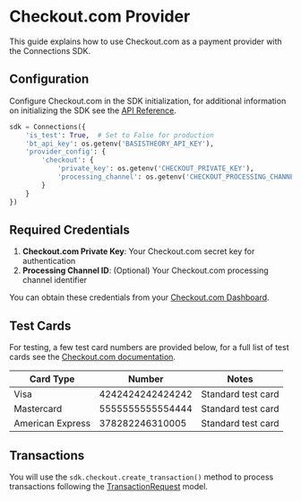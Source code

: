 # Checkout.com Provider

This guide explains how to use Checkout.com as a payment provider with the Connections SDK.

## Configuration

Configure Checkout.com in the SDK initialization, for additional information on initializing the SDK see the [API Reference](../api-reference.md#sdk-initialization).

```python
sdk = Connections({
    'is_test': True,  # Set to False for production
    'bt_api_key': os.getenv('BASISTHEORY_API_KEY'),
    'provider_config': {
        'checkout': {
            'private_key': os.getenv('CHECKOUT_PRIVATE_KEY'),
            'processing_channel': os.getenv('CHECKOUT_PROCESSING_CHANNEL')  # Optional
        }
    }
})
```

## Required Credentials

1. **Checkout.com Private Key**: Your Checkout.com secret key for authentication
2. **Processing Channel ID**: (Optional) Your Checkout.com processing channel identifier

You can obtain these credentials from your [Checkout.com Dashboard](https://dashboard.checkout.com/).

## Test Cards

For testing, a few test card numbers are provided below, for a full list of test cards see the [Checkout.com documentation](https://www.checkout.com/docs/developer-resources/testing/test-cards).

| Card Type | Number | Notes |
|-----------|---------|-------|
| Visa | 4242424242424242 | Standard test card |
| Mastercard | 5555555555554444 | Standard test card |
| American Express | 378282246310005 | Standard test card |

## Transactions

You will use the `sdk.checkout.create_transaction()` method to process transactions following the [TransactionRequest](../api-reference.md#transactionrequest) model.